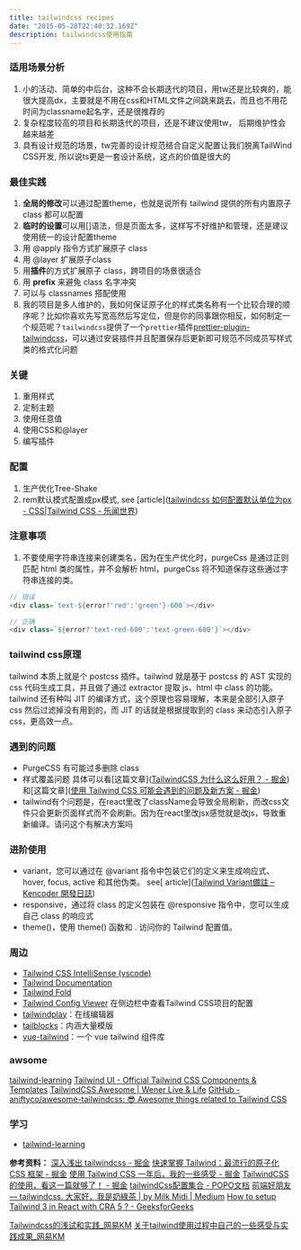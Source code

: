 ```yaml
---
title: tailwindcss recipes
date: "2015-05-28T22:40:32.169Z"
description: tailwindcss使用指南
---
```


### 适用场景分析
1. 小的活动、简单的中后台，这种不会长期迭代的项目，用tw还是比较爽的，能很大提高dx，主要就是不用在css和HTML文件之间跳来跳去，而且也不用花时间为classname起名字，还是很推荐的
2. 复杂程度较高的项目和长期迭代的项目，还是不建议使用tw， 后期维护性会越来越差
3. 具有设计规范的场景，tw完善的设计规范结合自定义配置让我们脱离TailWind CSS开发, 所以说ts更是一套设计系统，这点的价值是很大的

### 最佳实践
1. **全局的修改**可以通过配置theme，也就是说所有 tailwind 提供的所有内置原子 class 都可以配置
2. **临时的设置**可以用[]语法，但是页面太多，这样写不好维护和管理，还是建议使用统一的设计配置theme
3. 用  @apply 指令方式扩展原子 class
4. 用 @layer 扩展原子class
5. 用**插件**的方式扩展原子 class，跨项目的场景很适合
6. 用 **prefix** 来避免 class 名字冲突
7. 可以与 classnames 搭配使用
8. 我的项目是多人维护的，我如何保证原子化的样式类名称有一个比较合理的顺序呢？比如你喜欢先写宽高然后写定位，但是你的同事跟你相反，如何制定一个规范呢？`tailwindcss`提供了一个`prettier`插件[prettier-plugin-tailwindcss](https://link.juejin.cn?target=https%3A%2F%2Fwww.npmjs.com%2Fpackage%2Fprettier-plugin-tailwindcss "https://www.npmjs.com/package/prettier-plugin-tailwindcss")，可以通过安装插件并且配置保存后更新即可规范不同成员写样式类的格式化问题

### 关键
1. 重用样式
2. 定制主题
3. 使用任意值
4. 使用CSS和@layer
5. 编写插件
### 配置
1. 生产优化Tree-Shake
2. rem默认模式配置成px模式, see [article]([tailwindcss 如何配置默认单位为px - CSS|Tailwind CSS - 乐闻世界](https://www.levenx.com/article/how-to-configure-the-default-unit-of-tailwindcss-is-px1#heading-1))


### 注意事项
1. 不要使用字符串连接来创建类名，因为在生产优化时，purgeCss 是通过正则匹配 html 类的属性，并不会解析 html，purgeCss 将不知道保存这些通过字符串连接的类。
```js
// 错误
<div class=`text-${error?'red':'green'}-600`></div>

// 正确
<div class=`${error?'text-red-600':'text-green-600'}`></div>
```



### tailwind css原理

tailwind 本质上就是个 postcss 插件。tailwind 就是基于 postcss 的 AST 实现的 css 代码生成工具，并且做了通过 extractor 提取 js、html 中 class 的功能。
tailwind 还有种叫 JIT 的编译方式，这个原理也容易理解，本来是全部引入原子 css 然后过滤掉没有用到的，而 JIT 的话就是根据提取到的 class 来动态引入原子 css，更高效一点。


### 遇到的问题
- PurgeCSS 有可能过多删除 class
- 样式覆盖问题
具体可以看[这篇文章]([TailwindCSS 为什么这么好用？ - 掘金](https://juejin.cn/post/7022810832379576357?searchId=2023121013432148778EA121C948C11E8F))和[这篇文章]([使用 Tailwind CSS 可能会遇到的问题及新方案 - 掘金](https://juejin.cn/post/6925734845062578184?searchId=2023121013432148778EA121C948C11E8F))
- tailwind有个问题是，在react里改了className会导致全局刷新，而改css文件只会更新页面样式而不会刷新。因为在react里改jsx感觉就是改js，导致重新编译。请问这个有解决方案吗

### 进阶使用
- variant，您可以通过在 @variant 指令中包装它们的定义来生成响应式、hover, focus, active 和其他伪类。 see[ article]([Tailwind Variant備註 – Kencoder 開發日誌](https://kendevlog.wordpress.com/2021/10/23/tailwind-variant/))
- responsive，通过将 class 的定义包装在 @responsive 指令中，您可以生成自己 class 的响应式
- theme()，使用 theme() 函数和 . 访问你的 Tailwind 配置值。



### 周边
- [Tailwind CSS IntelliSense (vscode)](https://marketplace.visualstudio.com/items?itemName=bradlc.vscode-tailwindcss)
- [Tailwind Documentation](https://link.juejin.cn/?target=https%3A%2F%2Fmarketplace.visualstudio.com%2Fitems%3FitemName%3Dalfredbirk.tailwind-documentation "https://marketplace.visualstudio.com/items?itemName=alfredbirk.tailwind-documentation")
- [Tailwind Fold](https://link.juejin.cn/?target=https%3A%2F%2Fmarketplace.visualstudio.com%2Fitems%3FitemName%3Dstivo.tailwind-fold "https://marketplace.visualstudio.com/items?itemName=stivo.tailwind-fold")
- [Tailwind Config Viewer](https://link.juejin.cn/?target=https%3A%2F%2Fmarketplace.visualstudio.com%2Fitems%3FitemName%3DKalimahApps.tailwind-config-viewer "https://marketplace.visualstudio.com/items?itemName=KalimahApps.tailwind-config-viewer") 在侧边栏中查看Tailwind CSS项目的配置
- [tailwindplay](https://link.juejin.cn/?target=https%3A%2F%2Fplay.tailwindcss.com%2F "https://play.tailwindcss.com/")：在线编辑器
- [tailblocks](https://link.juejin.cn/?target=https%3A%2F%2Fmertjf.github.io%2Ftailblocks%2F "https://mertjf.github.io/tailblocks/")：内涵大量模版
- [vue-tailwind](https://link.juejin.cn/?target=https%3A%2F%2Fwww.vue-tailwind.com%2F "https://www.vue-tailwind.com/")：一个 vue tailwind 组件库



### awsome
[tailwind-learning](https://xxholly32.github.io/tailwind-learning/#/doc/Intro)
[Tailwind UI - Official Tailwind CSS Components & Templates](https://tailwindui.com/)
[TailwindCSS Awesome | Wener Live & Life](https://wener.me/notes/web/style/tailwindcss/awesome)
[GitHub - aniftyco/awesome-tailwindcss: 😎 Awesome things related to Tailwind CSS](https://github.com/aniftyco/awesome-tailwindcss)



### 学习
- [tailwind-learning](https://xxholly32.github.io/tailwind-learning/#/doc/Intro)


**参考资料：**
[深入浅出 tailwindcss - 掘金](https://juejin.cn/post/6902291855782707214?searchId=2023121013432148778EA121C948C11E8F)
[快速掌握 Tailwind：最流行的原子化 CSS 框架 - 掘金](https://juejin.cn/post/7231539903649398843?searchId=20231210120244BA5B6C0292B671B5022C)
[使用 Tailwind CSS 一年后，我的一些感受 - 掘金](https://juejin.cn/post/6951300894684577823?searchId=2023121013432148778EA121C948C11E8F)
[TailwindCSS的使用，看这一篇就够了！ - 掘金](https://juejin.cn/post/7200782261997338681?searchId=2023121013432148778EA121C948C11E8F)
[tailwindCss配置集合 - POPO文档](https://docs.popo.netease.com/lingxi/2fb40eef2fbf458385680a34c3993db9?xyz=1702263280208&appVersion=3.84.0&deviceType=4&popo_hidenativebar=1&popo_noindicator=1&disposable_login_token=1&xyz=1702263302245#edit)
[前端好朋友 — tailwindcss. 大家好，我是奶綠茶 | by Milk Midi | Medium](https://milkmidi.medium.com/%E5%89%8D%E7%AB%AF%E5%A5%BD%E6%9C%8B%E5%8F%8B-tailwindcss-e1e187df6fed)
[How to setup Tailwind 3 in React with CRA 5 ? - GeeksforGeeks](https://www.geeksforgeeks.org/how-to-setup-tailwind-3-in-react-with-cra-5/)


[Tailwindcss的浅试和实践_网易KM](https://kms.netease.com/article/83752)
[关于tailwind使用过程中自己的一些感受与实践成果_网易KM](https://kms.netease.com/article/67074#%E5%88%87%E5%85%A5%E6%AD%A3%E9%A2%98)
